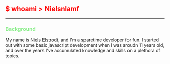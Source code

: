 ## <span style="color:red">$ whoami > Nielsnlamf </span>
---
### <span style="color:lightgreen"> Background </span>
My name is [Niels Elstrodt](nielselstrodt.nl), and I'm a sparetime developer for fun.
I started out with some basic javascript development when I was aroudn 11 years old, and over the years I've accumulated knowledge and skills on a plethora of topics.